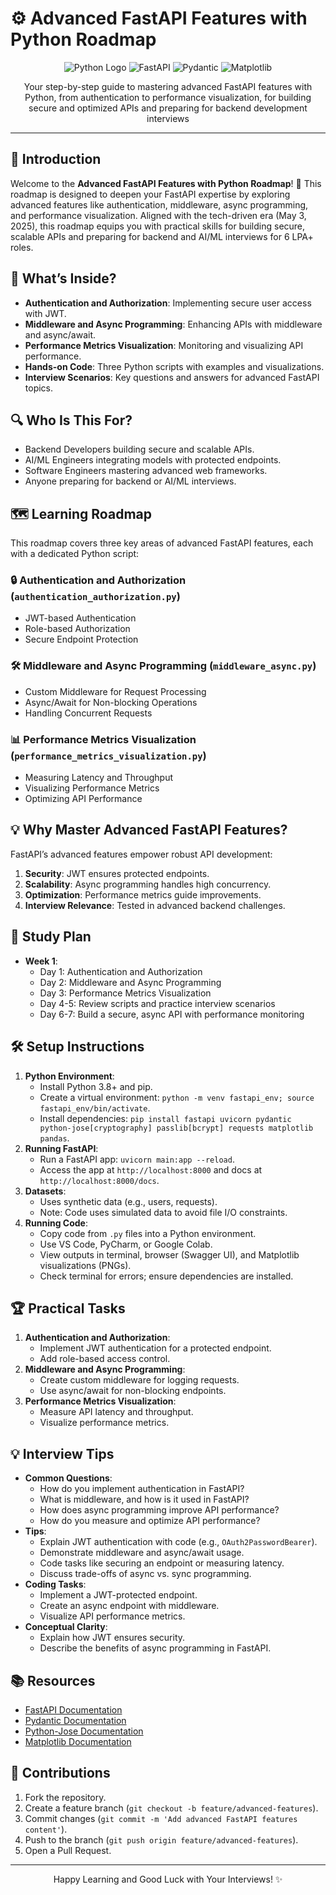 # ⚙️ Advanced FastAPI Features with Python Roadmap

<div align="center">
  <img src="https://img.shields.io/badge/Python-3776AB?style=for-the-badge&logo=python&logoColor=white" alt="Python Logo" />
  <img src="https://img.shields.io/badge/FastAPI-009688?style=for-the-badge&logo=fastapi&logoColor=white" alt="FastAPI" />
  <img src="https://img.shields.io/badge/Pydantic-FF69B4?style=for-the-badge&logo=pydantic&logoColor=white" alt="Pydantic" />
  <img src="https://img.shields.io/badge/Matplotlib-11557C?style=for-the-badge&logo=matplotlib&logoColor=white" alt="Matplotlib" />
</div>
<p align="center">Your step-by-step guide to mastering advanced FastAPI features with Python, from authentication to performance visualization, for building secure and optimized APIs and preparing for backend development interviews</p>

---

## 📖 Introduction

Welcome to the **Advanced FastAPI Features with Python Roadmap**! 🚀 This roadmap is designed to deepen your FastAPI expertise by exploring advanced features like authentication, middleware, async programming, and performance visualization. Aligned with the tech-driven era (May 3, 2025), this roadmap equips you with practical skills for building secure, scalable APIs and preparing for backend and AI/ML interviews for 6 LPA+ roles.

## 🌟 What’s Inside?

- **Authentication and Authorization**: Implementing secure user access with JWT.
- **Middleware and Async Programming**: Enhancing APIs with middleware and async/await.
- **Performance Metrics Visualization**: Monitoring and visualizing API performance.
- **Hands-on Code**: Three Python scripts with examples and visualizations.
- **Interview Scenarios**: Key questions and answers for advanced FastAPI topics.

## 🔍 Who Is This For?

- Backend Developers building secure and scalable APIs.
- AI/ML Engineers integrating models with protected endpoints.
- Software Engineers mastering advanced web frameworks.
- Anyone preparing for backend or AI/ML interviews.

## 🗺️ Learning Roadmap

This roadmap covers three key areas of advanced FastAPI features, each with a dedicated Python script:

### 🔒 Authentication and Authorization (`authentication_authorization.py`)
- JWT-based Authentication
- Role-based Authorization
- Secure Endpoint Protection

### 🛠️ Middleware and Async Programming (`middleware_async.py`)
- Custom Middleware for Request Processing
- Async/Await for Non-blocking Operations
- Handling Concurrent Requests

### 📊 Performance Metrics Visualization (`performance_metrics_visualization.py`)
- Measuring Latency and Throughput
- Visualizing Performance Metrics
- Optimizing API Performance

## 💡 Why Master Advanced FastAPI Features?

FastAPI’s advanced features empower robust API development:
1. **Security**: JWT ensures protected endpoints.
2. **Scalability**: Async programming handles high concurrency.
3. **Optimization**: Performance metrics guide improvements.
4. **Interview Relevance**: Tested in advanced backend challenges.

## 📆 Study Plan

- **Week 1**:
  - Day 1: Authentication and Authorization
  - Day 2: Middleware and Async Programming
  - Day 3: Performance Metrics Visualization
  - Day 4-5: Review scripts and practice interview scenarios
  - Day 6-7: Build a secure, async API with performance monitoring

## 🛠️ Setup Instructions

1. **Python Environment**:
   - Install Python 3.8+ and pip.
   - Create a virtual environment: `python -m venv fastapi_env; source fastapi_env/bin/activate`.
   - Install dependencies: `pip install fastapi uvicorn pydantic python-jose[cryptography] passlib[bcrypt] requests matplotlib pandas`.
2. **Running FastAPI**:
   - Run a FastAPI app: `uvicorn main:app --reload`.
   - Access the app at `http://localhost:8000` and docs at `http://localhost:8000/docs`.
3. **Datasets**:
   - Uses synthetic data (e.g., users, requests).
   - Note: Code uses simulated data to avoid file I/O constraints.
4. **Running Code**:
   - Copy code from `.py` files into a Python environment.
   - Use VS Code, PyCharm, or Google Colab.
   - View outputs in terminal, browser (Swagger UI), and Matplotlib visualizations (PNGs).
   - Check terminal for errors; ensure dependencies are installed.

## 🏆 Practical Tasks

1. **Authentication and Authorization**:
   - Implement JWT authentication for a protected endpoint.
   - Add role-based access control.
2. **Middleware and Async Programming**:
   - Create custom middleware for logging requests.
   - Use async/await for non-blocking endpoints.
3. **Performance Metrics Visualization**:
   - Measure API latency and throughput.
   - Visualize performance metrics.

## 💡 Interview Tips

- **Common Questions**:
  - How do you implement authentication in FastAPI?
  - What is middleware, and how is it used in FastAPI?
  - How does async programming improve API performance?
  - How do you measure and optimize API performance?
- **Tips**:
  - Explain JWT authentication with code (e.g., `OAuth2PasswordBearer`).
  - Demonstrate middleware and async/await usage.
  - Code tasks like securing an endpoint or measuring latency.
  - Discuss trade-offs of async vs. sync programming.
- **Coding Tasks**:
  - Implement a JWT-protected endpoint.
  - Create an async endpoint with middleware.
  - Visualize API performance metrics.
- **Conceptual Clarity**:
  - Explain how JWT ensures security.
  - Describe the benefits of async programming in FastAPI.

## 📚 Resources

- [FastAPI Documentation](https://fastapi.tiangolo.com/)
- [Pydantic Documentation](https://pydantic-docs.helpmanual.io/)
- [Python-Jose Documentation](https://python-jose.readthedocs.io/)
- [Matplotlib Documentation](https://matplotlib.org/stable/contents.html)

## 🤝 Contributions

1. Fork the repository.
2. Create a feature branch (`git checkout -b feature/advanced-features`).
3. Commit changes (`git commit -m 'Add advanced FastAPI features content'`).
4. Push to the branch (`git push origin feature/advanced-features`).
5. Open a Pull Request.

---

<div align="center">
  <p>Happy Learning and Good Luck with Your Interviews! ✨</p>
</div>